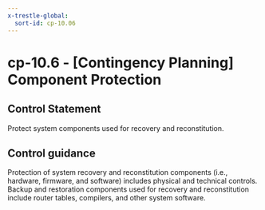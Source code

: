 ```yaml
---
x-trestle-global:
  sort-id: cp-10.06
---
```


# cp-10.6 - \[Contingency Planning\] Component Protection

## Control Statement

Protect system components used for recovery and reconstitution.

## Control guidance

Protection of system recovery and reconstitution components (i.e., hardware, firmware, and software) includes physical and technical controls. Backup and restoration components used for recovery and reconstitution include router tables, compilers, and other system software.
